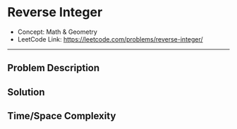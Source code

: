 # Reverse Integer

- Concept: Math & Geometry
- LeetCode Link: https://leetcode.com/problems/reverse-integer/

---

## Problem Description

## Solution

## Time/Space Complexity

